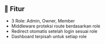 ## 🔧 Fitur
- 3 Role: Admin, Owner, Member
- Middleware proteksi route berdasarkan role
- Redirect otomatis setelah login sesuai role
- Dashboard terpisah untuk setiap role
